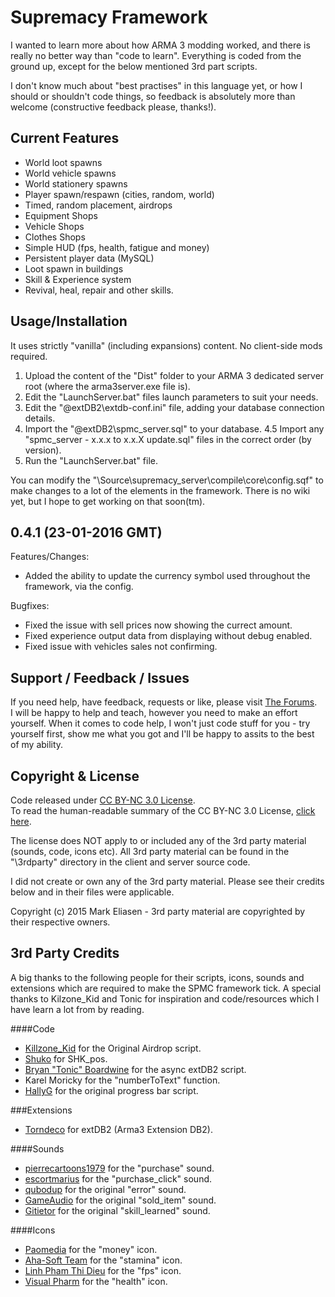 Supremacy Framework
========
I wanted to learn more about how ARMA 3 modding worked, and there is really no better way than "code to learn". Everything is coded from the ground up, except for the below mentioned 3rd part scripts.

I don't know much about "best practises" in this language yet, or how I should or shouldn't code things, so feedback is absolutely more than welcome (constructive feedback please, thanks!).

## Current Features
 * World loot spawns
 * World vehicle spawns
 * World stationery spawns
 * Player spawn/respawn (cities, random, world)
 * Timed, random placement, airdrops
 * Equipment Shops
 * Vehicle Shops
 * Clothes Shops
 * Simple HUD (fps, health, fatigue and money)
 * Persistent player data (MySQL)
 * Loot spawn in buildings
 * Skill & Experience system
 * Revival, heal, repair and other skills.

## Usage/Installation
It uses strictly "vanilla" (including expansions) content. No client-side mods required.

1. Upload the content of the "Dist" folder to your ARMA 3 dedicated server root (where the arma3server.exe file is).
2. Edit the "LaunchServer.bat" files launch parameters to suit your needs.
3. Edit the "@extDB2\extdb-conf.ini" file, adding your database connection details.
4. Import the "@extDB2\spmc_server.sql" to your database.
4.5 Import any "spmc_server - x.x.x to x.x.X update.sql" files in the correct order (by version).
5. Run the "LaunchServer.bat" file.

You can modify the "\Source\supremacy_server\compile\core\config.sqf" to make changes to a lot of the elements in the framework.
There is no wiki yet, but I hope to get working on that soon(tm).

## 0.4.1 (23-01-2016 GMT)

Features/Changes:

 * Added the ability to update the currency symbol used throughout the framework, via the config.

Bugfixes:

 * Fixed the issue with sell prices now showing the currect amount.
 * Fixed experience output data from displaying without debug enabled.
 * Fixed issue with vehicles sales not confirming.

## Support / Feedback / Issues
If you need help, have feedback, requests or like, please visit [The Forums](https://www.sirmre.com/forums/).   
I will be happy to help and teach, however you need to make an effort yourself. When it comes to code help, I won't just code stuff for you - try yourself first, show me what you got and I'll be happy to assits to the best of my ability. 

## Copyright & License
Code released under [CC BY-NC 3.0 License](https://creativecommons.org/licenses/by-nc/3.0/legalcode).  
To read the human-readable summary of the CC BY-NC 3.0 License, [click here](https://creativecommons.org/licenses/by-nc/3.0/).  

The license does NOT apply to or included any of the 3rd party material (sounds, code, icons etc). All 3rd party material can be found in the "\3rdparty" directory in the client and server source code.

I did not create or own any of the 3rd party material. Please see their credits below and in their files were applicable.

Copyright (c) 2015 Mark Eliasen - 3rd party material are copyrighted by their respective owners.

## 3rd Party Credits
A big thanks to the following people for their scripts, icons, sounds and extensions which are required to make the SPMC framework tick.
A special thanks to Kilzone_Kid and Tonic for inspiration and code/resources which I have learn a lot from by reading.

####Code
 * [Killzone_Kid](http://killzonekid.com/arma-scripting-tutorials-epic-armour-drop/) for the Original Airdrop script.  
 * [Shuko](http://forums.bistudio.com/showthread.php?t=89376) for SHK_pos.
 * [Bryan "Tonic" Boardwine](http://www.tonic.pw/) for the async extDB2 script.
 * Karel Moricky for the "numberToText" function.
 * [HallyG](https://forums.bistudio.com/topic/184551-simple-animation-with-progressbar-and-handling/) for the original progress bar script.

###Extensions
 * [Torndeco](https://github.com/Torndeco/extDB2) for extDB2 (Arma3 Extension DB2).
 
####Sounds
 * [pierrecartoons1979](https://www.freesound.org/people/pierrecartoons1979/sounds/90121/) for the "purchase" sound.
 * [escortmarius](https://www.freesound.org/people/escortmarius/sounds/138096/) for the "purchase_click" sound.
 * [qubodup](https://www.freesound.org/people/qubodup/sounds/140773/) for the original "error" sound.
 * [GameAudio](https://www.freesound.org/people/GameAudio/sounds/220176/) for the original "sold_item" sound.
 * [Gitietor](https://www.freesound.org/people/Gitietor/sounds/275335/) for the original "skill_learned" sound.

####Icons
 * [Paomedia](https://www.iconfinder.com/icons/299107/money_icon) for the "money" icon.
 * [Aha-Soft Team](https://www.iconfinder.com/icons/328013/america_online_aol_run_icon) for the "stamina" icon.
 * [Linh Pham Thi Dieu](https://www.iconfinder.com/icons/283941/camera_device_recorder_video_icon) for the "fps" icon.
 * [Visual Pharm](https://icons8.com/) for the "health" icon.